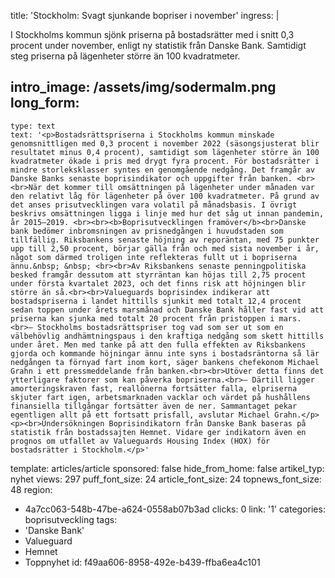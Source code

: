title: 'Stockholm: Svagt sjunkande bopriser i november'
ingress: |
  <p>I Stockholms kommun sjönk priserna på bostadsrätter med i snitt 0,3 procent under november, enligt ny statistik från Danske Bank. Samtidigt steg priserna på lägenheter större än 100 kvadratmeter.
  </p>
  
intro_image: /assets/img/sodermalm.png
long_form:
  -
    type: text
    text: '<p>Bostadsrättspriserna i Stockholms kommun minskade genomsnittligen med 0,3 procent i november 2022 (säsongsjusterat blir resultatet minus 0,4 procent), samtidigt som lägenheter större än 100 kvadratmeter ökade i pris med drygt fyra procent. För bostadsrätter i mindre storleksklasser syntes en genomgående nedgång. Det framgår av Danske Banks senaste boprisindikator och uppgifter från banken. <br><br>När det kommer till omsättningen på lägenheter under månaden var den relativt låg för lägenheter på över 100 kvadratmeter. På grund av det anses prisutvecklingen vara volatil på månadsbasis. I övrigt beskrivs omsättningen ligga i linje med hur det såg ut innan pandemin, år 2015–2019. <br><br><b>Boprisutvecklingen framöver</b><br>Danske bank bedömer inbromsningen av prisnedgången i huvudstaden som tillfällig. Riksbankens senaste höjning av reporäntan, med 75 punkter upp till 2,50 procent, börjar gälla från och med sista november i år, något som därmed troligen inte reflekteras fullt ut i bopriserna ännu.&nbsp; &nbsp; <br><br>Av Riksbankens senaste penningpolitiska besked framgår dessutom att styrräntan kan höjas till 2,75 procent under första kvartalet 2023, och det finns risk att höjningen blir större än så.<br><br>Valueguards boprisindex indikerar att bostadspriserna i landet hittills sjunkit med totalt 12,4 procent sedan toppen under årets marsmånad och Danske Bank håller fast vid att priserna kan sjunka med totalt 20 procent från pristoppen i mars. <br>– Stockholms bostadsrättspriser tog vad som ser ut som en välbehövlig andhämtningspaus i den kraftiga nedgång som skett hittills under året. Men med tanke på att den fulla effekten av Riksbankens gjorda och kommande höjningar ännu inte syns i bostadsräntorna så lär nedgången ta förnyad fart inom kort, säger bankens chefekonom Michael Grahn i ett pressmeddelande från banken.<br><br>Utöver detta finns det ytterligare faktorer som kan påverka bopriserna.<br>– Därtill ligger amorteringskraven fast, reallönerna fortsätter falla, elpriserna skjuter fart igen, arbetsmarknaden vacklar och värdet på hushållens finansiella tillgångar fortsätter även de ner. Sammantaget pekar egentligen allt på ett fortsatt prisfall, avslutar Michael Grahn.</p><p><br>Undersökningen Boprisindikatorn från Danske Bank baseras på statistik från bostadssajten Hemnet. Vidare ger indikatorn även en prognos om utfallet av Valueguards Housing Index (HOX) för bostadsrätter i Stockholm.</p>'
template: articles/article
sponsored: false
hide_from_home: false
artikel_typ: nyhet
views: 297
puff_font_size: 24
article_font_size: 24
topnews_font_size: 48
region:
  - 4a7cc063-548b-47be-a624-0558ab07b3ad
clicks: 0
link: '1'
categories: boprisutveckling
tags:
  - 'Danske Bank'
  - Valueguard
  - Hemnet
  - Toppnyhet
id: f49aa606-8958-492e-b439-ffba6ea4c101
